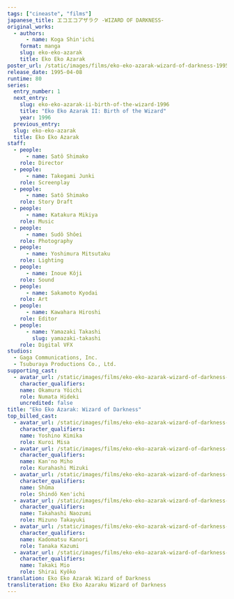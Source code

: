 ```yaml
---
tags: ["cineaste", "films"]
japanese_title: エコエコアザラク -WIZARD OF DARKNESS-
original_works:
  - authors:
      - name: Koga Shin'ichi
    format: manga
    slug: eko-eko-azarak
    title: Eko Eko Azarak
poster_url: /static/images/films/eko-eko-azarak-wizard-of-darkness-1995/posters/poster.webp
release_date: 1995-04-08
runtime: 80
series:
  entry_number: 1
  next_entry:
    slug: eko-eko-azarak-ii-birth-of-the-wizard-1996
    title: "Eko Eko Azarak II: Birth of the Wizard"
    year: 1996
  previous_entry:
  slug: eko-eko-azarak
  title: Eko Eko Azarak
staff:
  - people:
      - name: Satô Shimako
    role: Director
  - people:
      - name: Takegami Junki
    role: Screenplay
  - people:
      - name: Satô Shimako
    role: Story Draft
  - people:
      - name: Katakura Mikiya
    role: Music
  - people:
      - name: Sudô Shôei
    role: Photography
  - people:
      - name: Yoshimura Mitsutaku
    role: Lighting
  - people:
      - name: Inoue Kôji
    role: Sound
  - people:
      - name: Sakamoto Kyodai
    role: Art
  - people:
      - name: Kawahara Hiroshi
    role: Editor
  - people:
      - name: Yamazaki Takashi
        slug: yamazaki-takashi
    role: Digital VFX
studios:
  - Gaga Communications, Inc.
  - Tsuburaya Productions Co., Ltd.
supporting_cast:
  - avatar_url: /static/images/films/eko-eko-azarak-wizard-of-darkness-1995/cast-avatars/yoichi-okamura-0.webp
    character_qualifiers:
    name: Okamura Yôichi
    role: Numata Hideki
    uncredited: false
title: "Eko Eko Azarak: Wizard of Darkness"
top_billed_cast:
  - avatar_url: /static/images/films/eko-eko-azarak-wizard-of-darkness-1995/cast-avatars/kimika-yoshino-0.webp
    character_qualifiers:
    name: Yoshino Kimika
    role: Kuroi Misa
  - avatar_url: /static/images/films/eko-eko-azarak-wizard-of-darkness-1995/cast-avatars/miho-kanno-0.webp
    character_qualifiers:
    name: Kan'no Miho
    role: Kurahashi Mizuki
  - avatar_url: /static/images/films/eko-eko-azarak-wizard-of-darkness-1995/cast-avatars/shuma-0.webp
    character_qualifiers:
    name: Shûma
    role: Shindô Ken'ichi
  - avatar_url: /static/images/films/eko-eko-azarak-wizard-of-darkness-1995/cast-avatars/naozumi-takahashi-0.webp
    character_qualifiers:
    name: Takahashi Naozumi
    role: Mizuno Takayuki
  - avatar_url: /static/images/films/eko-eko-azarak-wizard-of-darkness-1995/cast-avatars/kanori-kadomatsu-0.webp
    character_qualifiers:
    name: Kadomatsu Kanori
    role: Tanaka Kazumi
  - avatar_url: /static/images/films/eko-eko-azarak-wizard-of-darkness-1995/cast-avatars/mio-takaki-0.webp
    character_qualifiers:
    name: Takaki Mio
    role: Shirai Kyôko
translation: Eko Eko Azarak Wizard of Darkness
transliteration: Eko Eko Azaraku Wizard of Darkness
---
```

